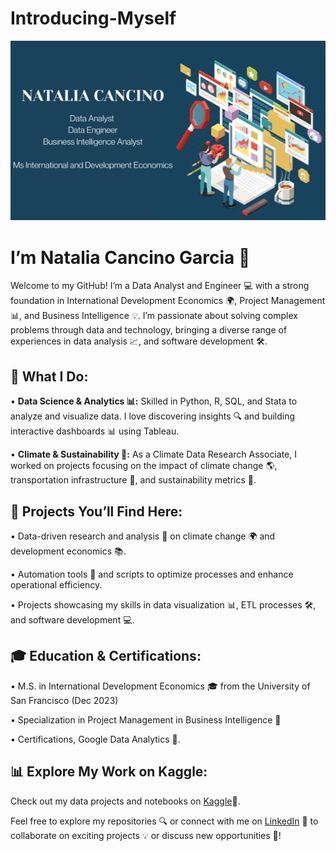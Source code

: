 # Introducing-Myself
![Banner](https://github.com/nataliacancinogarcia/nataliacancinogarcia/blob/main/Dreamland.png) <!-- Optional banner image -->


# I’m Natalia Cancino Garcia 👋

Welcome to my GitHub! I’m a Data Analyst and Engineer 💻 with a strong foundation in International Development Economics 🌍, Project Management 📊, and Business Intelligence 💡. I’m passionate about solving complex problems through data and technology, bringing a diverse range of experiences in data analysis 📈, and software development 🛠️.


## 🌟 What I Do:

• **Data Science & Analytics 📊:** Skilled in Python, R, SQL, and Stata to analyze and visualize data. I love discovering insights 🔍 and building interactive dashboards 📊 using Tableau.
  
• **Climate & Sustainability 🌱:** As a Climate Data Research Associate, I worked on projects focusing on the impact of climate change 🌎, transportation infrastructure 🚗, and sustainability metrics 🌿.


## 🚀 Projects You’ll Find Here:

• Data-driven research and analysis 🔬 on climate change 🌍 and development economics 📚.

• Automation tools 🤖 and scripts to optimize processes and enhance operational efficiency.

• Projects showcasing my skills in data visualization 📊, ETL processes 🛠️, and software development 💻.


## 🎓 Education & Certifications:

• M.S. in International Development Economics 🎓 from the University of San Francisco (Dec 2023)
 
• Specialization in Project Management in Business Intelligence 🧠 
 
• Certifications, Google Data Analytics 📜.

  
## 📊 Explore My Work on Kaggle:

Check out my data projects and notebooks on [Kaggle](https://www.kaggle.com/nataliacancino)🏅.

Feel free to explore my repositories 🔍 or connect with me on [LinkedIn](https://www.linkedin.com/in/natalia-cancino-g/) 🤝 to collaborate on exciting projects 💡 or discuss new opportunities 🌟!
